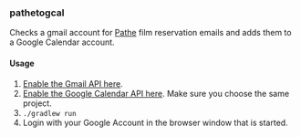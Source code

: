 ### pathetogcal

Checks a gmail account for [Pathe](https://pathe.nl) film reservation emails and adds them to a Google Calendar account.

#### Usage

1. [Enable the Gmail API here](https://developers.google.com/gmail/api/quickstart/java).
2. [Enable the Google Calendar API here](https://developers.google.com/calendar/quickstart/java). Make sure you choose the same project.
3. `./gradlew run`
4. Login with your Google Account in the browser window that is started.
